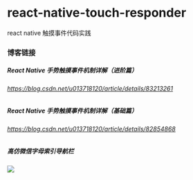 # react-native-touch-responder
react native 触摸事件代码实践
### 博客链接
##### React Native 手势触摸事件机制详解（进阶篇）
###### https://blog.csdn.net/u013718120/article/details/83213261
##### React Native 手势触摸事件机制详解（基础篇）
###### https://blog.csdn.net/u013718120/article/details/82854868
##### 高仿微信字母索引导航栏
<img src="https://img-blog.csdnimg.cn/20181026122731640.jpg?x-oss-process=image/watermark,type_ZmFuZ3poZW5naGVpdGk,shadow_10,text_aHR0cHM6Ly9ibG9nLmNzZG4ubmV0L3UwMTM3MTgxMjA=,size_27,color_FFFFFF,t_70" />
